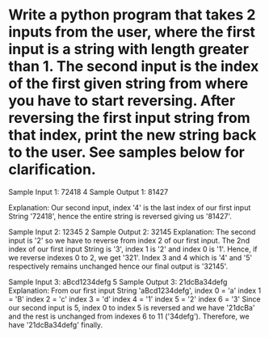 Write a python program that takes 2 inputs from the user, where the first input is a string with length greater than 1. The second input is the index of the first given string from where you have to start reversing. After reversing the first input string from that index, print the new string back to the user. See samples below for clarification.
=====================================================================
Sample Input 1:
72418
4
Sample Output 1:
81427

Explanation: Our second input, index '4' is the last index of our first input String '72418', hence the entire string is reversed giving us '81427'.

Sample Input 2:
12345
2
Sample Output 2:
32145
Explanation: The second input is '2' so we have to reverse from index 2 of our first input. The 2nd index of our first input String is '3', index 1 is '2' and index 0 is '1'. Hence, if we reverse indexes 0 to 2, we get '321'. Index 3 and 4 which is '4' and '5' respectively remains unchanged hence our final output is '32145'.

Sample Input 3:
aBcd1234defg 5
Sample Output 3:
21dcBa34defg
Explanation: From our first input String 'aBcd1234defg', index 0 = 'a'
index 1 = 'B' index 2 = 'c' index 3 = 'd' index 4 = '1'
index 5 = '2'
index 6 = '3'
Since our second input is 5, index 0 to index 5 is reversed and we have '21dcBa' and the rest is unchanged from indexes 6 to 11 ('34defg'). Therefore, we have '21dcBa34defg' finally.
